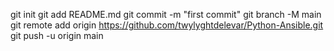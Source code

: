 git init
git add README.md
git commit -m "first commit"
git branch -M main
git remote add origin https://github.com/twylyghtdelevar/Python-Ansible.git
git push -u origin main
